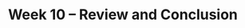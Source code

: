 ---
    title: Week 10 – Review and Conclusion
    weekNumber: 10
    days:
      - date: 2023-6-5
        events:
          "**EXAM**{: .label .label-exam } Midterm 2 (during lecture)":
      - date: 2023-5-24
        events:
          "**LEC 26**{: .label .label-lecture } (coming soon)":
          "**GW 10**{: .label .label-disc } (coming soon)":
      - date: 2023-5-26
        events:
          "**LEC 27**{: .label .label-lecture } (coming soon)":

---